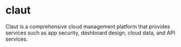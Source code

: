 # claut
Claut is a comprehensive cloud management platform that provides services such as app security, dashboard design, cloud data, and API services.
